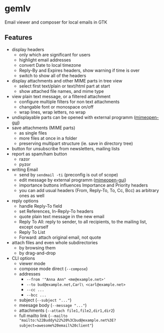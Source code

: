# gemlv
Email viewer and composer for local emails in GTK

## Features

- display headers
	- only which are significant for users
	- highlight email addresses
	- convert Date to local timezone
	- Reply-By and Expires headers, show warning if time is over
	- switch to show all of the headers
- display attachments and other MIME parts in tree view
	- select first text/plain or text/html part at start
	- show attached file names, and mime type
- view plain text message, or a filtered attachment
	- configure multiple filters for non text attachments
	- changable font or monospace on/off
	- wrap lines, wrap letters, no wrap
- undisplayable parts can be opened with external programm ([mimeopen-gui](https://github.com/bAndie91/mimeopen-gui))
- save attachments (MIME parts)
	- as single files
	- more files at once in a folder
	- preserving multipart structure (ie. save in directory tree)
- button for unsubscribe from newsletters, mailing lists
- report as spam/ham button
	- razor
	- pyzor
- writing Email
	- send by ```sendmail -ti``` (preconfig is out of scope)
	- edit message by external programm ([mimeopen-gui](https://github.com/bAndie91/mimeopen-gui))
	- importance buttons influences Importance and Priority headers
	- you can add usual headers (From, Reply-To, To, Cc, Bcc) as arbitrary ones as well
- reply options
	- handle Reply-To field
	- set References, In-Reply-To headers
	- quote plain text message in the new email
	- Reply To All: reply to sender, to all recipients, to the mailing list, except ourself
	- Reply To List
	- Forward: attach original email, not quote
- attach files and even whole subdirectories
	- by browsing them
	- by drag-and-drop
- CLI options
	- viewer mode
	- compose mode direct (```--compose```)
	- addresses
		- ```--from '"Anna Ann" <me@example.net>'```
		- ```--to bud@example.net,Carl\ <carl@example.net>```
		- ```--cc ...```
		- ```--bcc ...```
	- subject (```--subject "..."```)
	- meesage body (```--message "..."```)
	- attachments (```--attach file1,file2,dir1,dir2```)
	- full mailto link (```--mailto "mailto:%22Buddy%22%20%3Cbud@example.net%3E?subject=awesome%20email%20client"```)
